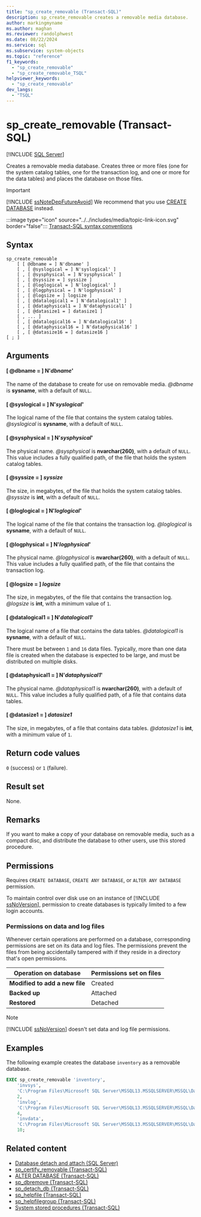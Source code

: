 ```yaml
---
title: "sp_create_removable (Transact-SQL)"
description: sp_create_removable creates a removable media database.
author: markingmyname
ms.author: maghan
ms.reviewer: randolphwest
ms.date: 08/22/2024
ms.service: sql
ms.subservice: system-objects
ms.topic: "reference"
f1_keywords:
  - "sp_create_removable"
  - "sp_create_removable_TSQL"
helpviewer_keywords:
  - "sp_create_removable"
dev_langs:
  - "TSQL"
---
```

# sp_create_removable (Transact-SQL)

[!INCLUDE [SQL Server](../../includes/applies-to-version/sqlserver.md)]

Creates a removable media database. Creates three or more files (one for the system catalog tables, one for the transaction log, and one or more for the data tables) and places the database on those files.

> [!IMPORTANT]  
> [!INCLUDE [ssNoteDepFutureAvoid](../../includes/ssnotedepfutureavoid-md.md)] We recommend that you use [CREATE DATABASE](../../t-sql/statements/create-database-transact-sql.md) instead.

:::image type="icon" source="../../includes/media/topic-link-icon.svg" border="false"::: [Transact-SQL syntax conventions](../../t-sql/language-elements/transact-sql-syntax-conventions-transact-sql.md)

## Syntax

```syntaxsql
sp_create_removable
    [ [ @dbname = ] N'dbname' ]
    [ , [ @syslogical = ] N'syslogical' ]
    [ , [ @sysphysical = ] N'sysphysical' ]
    [ , [ @syssize = ] syssize ]
    [ , [ @loglogical = ] N'loglogical' ]
    [ , [ @logphysical = ] N'logphysical' ]
    [ , [ @logsize = ] logsize ]
    [ , [ @datalogical1 = ] N'datalogical1' ]
    [ , [ @dataphysical1 = ] N'dataphysical1' ]
    [ , [ @datasize1 = ] datasize1 ]
    [ , ... ]
    [ , [ @datalogical16 = ] N'datalogical16' ]
    [ , [ @dataphysical16 = ] N'dataphysical16' ]
    [ , [ @datasize16 = ] datasize16 ]
[ ; ]
```

## Arguments

#### [ @dbname = ] N'*dbname*'

The name of the database to create for use on removable media. *@dbname* is **sysname**, with a default of `NULL`.

#### [ @syslogical = ] N'*syslogical*'

The logical name of the file that contains the system catalog tables. *@syslogical* is **sysname**, with a default of `NULL`.

#### [ @sysphysical = ] N'*sysphysical*'

The physical name. *@sysphysical* is **nvarchar(260)**, with a default of `NULL`. This value includes a fully qualified path, of the file that holds the system catalog tables.

#### [ @syssize = ] *syssize*

The size, in megabytes, of the file that holds the system catalog tables. *@syssize* is **int**, with a default of `NULL`.

#### [ @loglogical = ] N'*loglogical*'

The logical name of the file that contains the transaction log. *@loglogical* is **sysname**, with a default of `NULL`.

#### [ @logphysical = ] N'*logphysical*'

The physical name. *@logphysical* is **nvarchar(260)**, with a default of `NULL`. This value includes a fully qualified path, of the file that contains the transaction log.

#### [ @logsize = ] *logsize*

The size, in megabytes, of the file that contains the transaction log. *@logsize* is **int**, with a minimum value of `1`.

#### [ @datalogical1 = ] N'*datalogical1*'

The logical name of a file that contains the data tables. *@datalogical1* is **sysname**, with a default of `NULL`.

There must be between `1` and `16` data files. Typically, more than one data file is created when the database is expected to be large, and must be distributed on multiple disks.

#### [ @dataphysical1 = ] N'*dataphysical1*'

The physical name. *@dataphysical1* is **nvarchar(260)**, with a default of `NULL`. This value includes a fully qualified path, of a file that contains data tables.

#### [ @datasize1 = ] *datasize1*

The size, in megabytes, of a file that contains data tables. *@datasize1* is **int**, with a minimum value of `1`.

## Return code values

`0` (success) or `1` (failure).

## Result set

None.

## Remarks

If you want to make a copy of your database on removable media, such as a compact disc, and distribute the database to other users, use this stored procedure.

## Permissions

Requires `CREATE DATABASE`, `CREATE ANY DATABASE`, or `ALTER ANY DATABASE` permission.

To maintain control over disk use on an instance of [!INCLUDE [ssNoVersion](../../includes/ssnoversion-md.md)], permission to create databases is typically limited to a few login accounts.

### Permissions on data and log files

Whenever certain operations are performed on a database, corresponding permissions are set on its data and log files. The permissions prevent the files from being accidentally tampered with if they reside in a directory that's open permissions.

| Operation on database | Permissions set on files |
| --- | --- |
| **Modified to add a new file** | Created |
| **Backed up** | Attached |
| **Restored** | Detached |

> [!NOTE]  
> [!INCLUDE [ssNoVersion](../../includes/ssnoversion-md.md)] doesn't set data and log file permissions.

## Examples

The following example creates the database `inventory` as a removable database.

```sql
EXEC sp_create_removable 'inventory',
    'invsys',
    'C:\Program Files\Microsoft SQL Server\MSSQL13.MSSQLSERVER\MSSQL\Data\invsys.mdf',
    2,
    'invlog',
    'C:\Program Files\Microsoft SQL Server\MSSQL13.MSSQLSERVER\MSSQL\Data\invlog.ldf',
    4,
    'invdata',
    'C:\Program Files\Microsoft SQL Server\MSSQL13.MSSQLSERVER\MSSQL\Data\invdata.ndf',
    10;
```

## Related content

- [Database detach and attach (SQL Server)](../databases/database-detach-and-attach-sql-server.md)
- [sp_certify_removable (Transact-SQL)](sp-certify-removable-transact-sql.md)
- [ALTER DATABASE (Transact-SQL)](../../t-sql/statements/alter-database-transact-sql.md)
- [sp_dbremove (Transact-SQL)](sp-dbremove-transact-sql.md)
- [sp_detach_db (Transact-SQL)](sp-detach-db-transact-sql.md)
- [sp_helpfile (Transact-SQL)](sp-helpfile-transact-sql.md)
- [sp_helpfilegroup (Transact-SQL)](sp-helpfilegroup-transact-sql.md)
- [System stored procedures (Transact-SQL)](system-stored-procedures-transact-sql.md)
